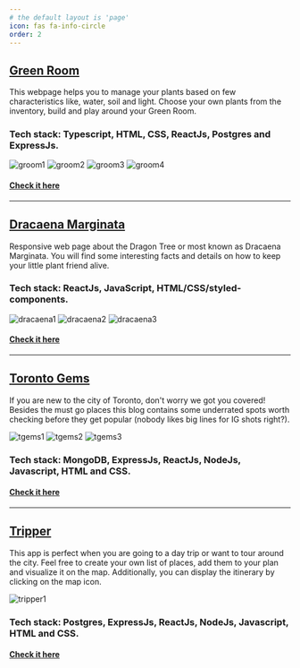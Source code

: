 ```yaml
---
# the default layout is 'page'
icon: fas fa-info-circle
order: 2
---
```


## [Green Room](https://green-room-app.onrender.com)

This webpage helps you to manage your plants based on few characteristics like, water, soil and light. Choose your own plants from the inventory, build and play around your Green Room.

### Tech stack: Typescript, HTML, CSS, ReactJs, Postgres and ExpressJs.

![groom1](../assets/groom1.png)
![groom2](../assets/groom2.png)
![groom3](../assets/groom3.png)
![groom4](../assets/groom4.png)

#### [Check it here](https://green-room-app.onrender.com)

---

## [Dracaena Marginata](https://hseiji.github.io/dracaena-marginata/)

Responsive web page about the Dragon Tree or most known as Dracaena Marginata. You will find some interesting facts and details on how to keep your little plant friend alive.

### Tech stack: ReactJs, JavaScript, HTML/CSS/styled-components.

![dracaena1](../assets/dracaena1.png)
![dracaena2](../assets/dracaena2.png)
![dracaena3](../assets/dracaena3.png)

#### [Check it here](https://hseiji.github.io/dracaena-marginata/)

---

## [Toronto Gems](https://blog-toronto-app.onrender.com/#/)

If you are new to the city of Toronto, don't worry we got you covered! Besides the must go places this blog contains some underrated spots worth checking before they get popular (nobody likes big lines for IG shots right?).

![tgems1](../assets/tgems1.png)
![tgems2](../assets/tgems2.png)
![tgems3](../assets/tgems3.png)

### Tech stack: MongoDB, ExpressJs, ReactJs, NodeJs, Javascript, HTML and CSS.

#### [Check it here](https://blog-toronto-app.onrender.com/#/)

---

## [Tripper](https://tripper-app.onrender.com/)

This app is perfect when you are going to a day trip or want to tour around the city. Feel free to create your own list of places, add them to your plan and visualize it on the map. Additionally, you can display the itinerary by clicking on the map icon.

![tripper1](../assets/tripper1.png)

### Tech stack: Postgres, ExpressJs, ReactJs, NodeJs, Javascript, HTML and CSS.

#### [Check it here](https://tripper-app.onrender.com/)
